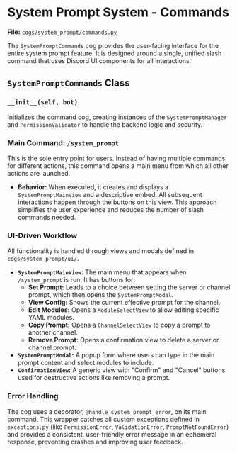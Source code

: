 # System Prompt System - Commands

**File:** [`cogs/system_prompt/commands.py`](cogs/system_prompt/commands.py)

The `SystemPromptCommands` cog provides the user-facing interface for the entire system prompt feature. It is designed around a single, unified slash command that uses Discord UI components for all interactions.

## `SystemPromptCommands` Class

### `__init__(self, bot)`

Initializes the command cog, creating instances of the `SystemPromptManager` and `PermissionValidator` to handle the backend logic and security.

### Main Command: `/system_prompt`

This is the sole entry point for users. Instead of having multiple commands for different actions, this command opens a main menu from which all other actions are launched.

*   **Behavior:** When executed, it creates and displays a `SystemPromptMainView` and a descriptive embed. All subsequent interactions happen through the buttons on this view. This approach simplifies the user experience and reduces the number of slash commands needed.

### UI-Driven Workflow

All functionality is handled through views and modals defined in `cogs/system_prompt/ui/`.

*   **`SystemPromptMainView`:** The main menu that appears when `/system_prompt` is run. It has buttons for:
    *   **Set Prompt:** Leads to a choice between setting the server or channel prompt, which then opens the `SystemPromptModal`.
    *   **View Config:** Shows the current effective prompt for the channel.
    *   **Edit Modules:** Opens a `ModuleSelectView` to allow editing specific YAML modules.
    *   **Copy Prompt:** Opens a `ChannelSelectView` to copy a prompt to another channel.
    *   **Remove Prompt:** Opens a confirmation view to delete a server or channel prompt.
*   **`SystemPromptModal`:** A popup form where users can type in the main prompt content and select modules to include.
*   **`ConfirmationView`:** A generic view with "Confirm" and "Cancel" buttons used for destructive actions like removing a prompt.

### Error Handling

The cog uses a decorator, `@handle_system_prompt_error`, on its main command. This wrapper catches all custom exceptions defined in `exceptions.py` (like `PermissionError`, `ValidationError`, `PromptNotFoundError`) and provides a consistent, user-friendly error message in an ephemeral response, preventing crashes and improving user feedback.